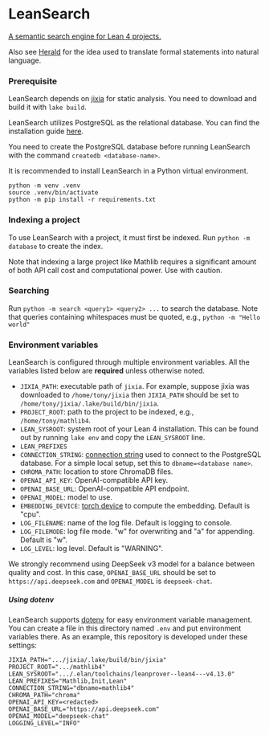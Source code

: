 # LeanSearch

[A semantic search engine for Lean 4 projects.](https://arxiv.org/abs/2403.13310)

Also see [Herald](https://arxiv.org/abs/2410.10878v2) for the idea used to translate formal statements into natural language.

### Prerequisite

LeanSearch depends on [jixia](https://github.com/frenzymath/jixia) for static analysis.  You need to download and build it with `lake build`.

LeanSearch utilizes PostgreSQL as the relational database.  You can find the installation guide [here](https://www.postgresql.org/download/).

You need to create the PostgreSQL database before running LeanSearch with the command `createdb <database-name>`.

It is recommended to install LeanSearch in a Python virtual environment.
```shell
python -m venv .venv
source .venv/bin/activate
python -m pip install -r requirements.txt
```

### Indexing a project

To use LeanSearch with a project, it must first be indexed.  Run `python -m database` to create the index.

Note that indexing a large project like Mathlib requires a significant amount of both API call cost and computational power.  Use with caution. 

### Searching

Run `python -m search <query1> <query2> ...` to search the database.  Note that queries containing whitespaces must be quoted, e.g., `python -m "Hello world"`

### Environment variables

LeanSearch is configured through multiple environment variables.  All the variables listed below are **required** unless otherwise noted. 

- `JIXIA_PATH`: executable path of `jixia`.  For example, suppose jixia was downloaded to `/home/tony/jixia` then `JIXIA_PATH` should be set to `/home/tony/jixia/.lake/build/bin/jixia`.
- `PROJECT_ROOT`: path to the project to be indexed, e.g., `/home/tony/mathlib4`.
- `LEAN_SYSROOT`: system root of your Lean 4 installation.  This can be found out by running `lake env` and copy the `LEAN_SYSROOT` line.
- `LEAN_PREFIXES`
- `CONNECTION_STRING`: [connection string](https://www.postgresql.org/docs/current/libpq-connect.html#LIBPQ-CONNSTRING) used to connect to the PostgreSQL database. For a simple local setup, set this to `dbname=<database name>`.
- `CHROMA_PATH`: location to store ChromaDB files.
- `OPENAI_API_KEY`: OpenAI-compatible API key.
- `OPENAI_BASE_URL`: OpenAI-compatible API endpoint.
- `OPENAI_MODEL`: model to use.
- `EMBEDDING_DEVICE`: [torch device](https://pytorch.org/docs/stable/tensor_attributes.html#torch.device) to compute the embedding.  Default is "cpu".
- `LOG_FILENAME`: name of the log file.  Default is logging to console.
- `LOG_FILEMODE`: log file mode.  "w" for overwriting and "a" for appending.  Default is "w".
- `LOG_LEVEL`: log level.  Default is "WARNING". 

We strongly recommend using DeepSeek v3 model for a balance between quality and cost.  In this case, `OPENAI_BASE_URL` should be set to `https://api.deepseek.com` and `OPENAI_MODEL` is `deepseek-chat`.

##### Using dotenv

LeanSearch supports [dotenv](https://github.com/theskumar/python-dotenv) for easy environment variable management.  You can create a file in this directory named `.env` and put environment variables there.  As an example, this repository is developed under these settings:
```shell
JIXIA_PATH=".../jixia/.lake/build/bin/jixia"
PROJECT_ROOT=".../mathlib4"
LEAN_SYSROOT=".../.elan/toolchains/leanprover--lean4---v4.13.0"
LEAN_PREFIXES="Mathlib,Init,Lean"
CONNECTION_STRING="dbname=mathlib4"
CHROMA_PATH="chroma"
OPENAI_API_KEY=<redacted>
OPENAI_BASE_URL="https://api.deepseek.com"
OPENAI_MODEL="deepseek-chat"
LOGGING_LEVEL="INFO"
```
